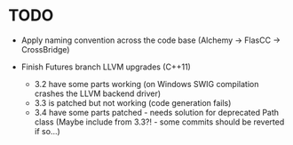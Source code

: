 TODO
====

* Apply naming convention across the code base (Alchemy -> FlasCC -> CrossBridge)

* Finish Futures branch LLVM upgrades (C++11)
  * 3.2 have some parts working (on Windows SWIG compilation crashes the LLVM backend driver)
  * 3.3 is patched but not working (code generation fails)
  * 3.4 have some parts patched - needs solution for deprecated Path class (Maybe include from 3.3?! - some commits should be reverted if so...)